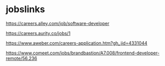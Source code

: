 # jobslinks

https://careers.alley.com/job/software-developer

https://careers.aurity.co/jobs/1

https://www.aweber.com/careers-application.htm?gh_jid=4331044

https://www.comeet.com/jobs/brandbastion/A7.008/frontend-developer-remote/56.236
